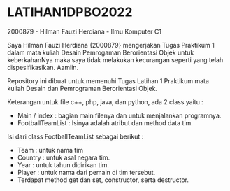 # LATIHAN1DPBO2022

2000879 - Hilman Fauzi Herdiana - Ilmu Komputer C1

Saya Hilman Fauzi Herdiana {2000879} mengerjakan Tugas Praktikum 1 dalam mata kuliah Desain Pemrogaman Berorientasi Objek untuk keberkahanNya maka saya tidak melakukan kecurangan seperti yang telah dispesifikasikan. Aamiin.

Repository ini dibuat untuk memenuhi Tugas Latihan 1 Praktikum mata kuliah Desain dan Pemrograman Berorientasi Objek.

Keterangan untuk file c++, php, java, dan python, ada 2 class yaitu :
- Main / index : bagian main filenya dan untuk menjalankan programnya.
- FootballTeamList : Isinya adalah atribut dan method data tim.
   
Isi dari class FootballTeamList sebagai berikut :
- Team : untuk nama tim
- Country : untuk asal negara tim.
- Year : untuk tahun didirikan tim.
- Player : untuk nama dari pemain di tim tersebut.
- Terdapat method get dan set, constructor, serta destructor.
